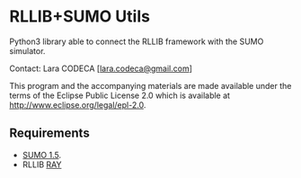 # RLLIB+SUMO Utils

Python3 library able to connect the RLLIB framework with the SUMO simulator.

Contact: Lara CODECA [lara.codeca@gmail.com]

This program and the accompanying materials are made available under the terms of
the Eclipse Public License 2.0 which is available at <http://www.eclipse.org/legal/epl-2.0>.

## Requirements

* [SUMO 1.5](https://github.com/eclipse/sumo/tree/v1_5_0).
* RLLIB [RAY](https://github.com/ray-project/ray/tree/ray-0.8.2)
